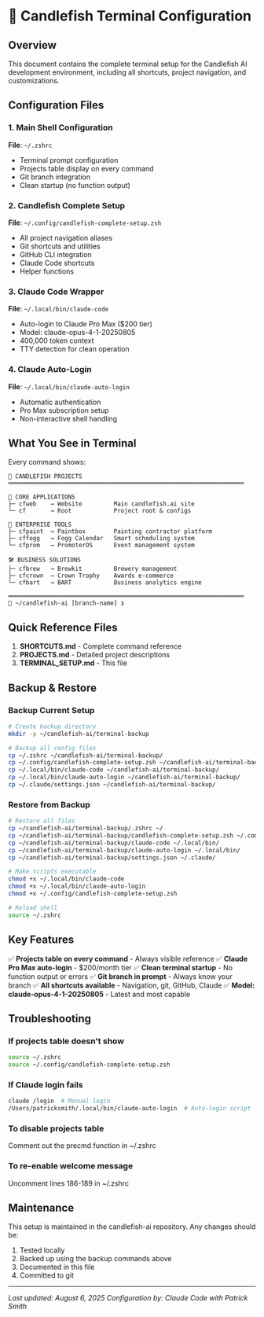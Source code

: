 # 🐠 Candlefish Terminal Configuration

## Overview

This document contains the complete terminal setup for the Candlefish AI development environment, including all shortcuts, project navigation, and customizations.

## Configuration Files

### 1. Main Shell Configuration

**File**: `~/.zshrc`

- Terminal prompt configuration
- Projects table display on every command
- Git branch integration
- Clean startup (no function output)

### 2. Candlefish Complete Setup

**File**: `~/.config/candlefish-complete-setup.zsh`

- All project navigation aliases
- Git shortcuts and utilities
- GitHub CLI integration
- Claude Code shortcuts
- Helper functions

### 3. Claude Code Wrapper

**File**: `~/.local/bin/claude-code`

- Auto-login to Claude Pro Max ($200 tier)
- Model: claude-opus-4-1-20250805
- 400,000 token context
- TTY detection for clean operation

### 4. Claude Auto-Login

**File**: `~/.local/bin/claude-auto-login`

- Automatic authentication
- Pro Max subscription setup
- Non-interactive shell handling

## What You See in Terminal

Every command shows:

```
🐠 CANDLEFISH PROJECTS
═══════════════════════════════════════════════════════════════════

🎯 CORE APPLICATIONS
├─ cfweb    → Website         Main candlefish.ai site
└─ cf       → Root            Project root & configs

💼 ENTERPRISE TOOLS
├─ cfpaint  → Paintbox        Painting contractor platform
├─ cffogg   → Fogg Calendar   Smart scheduling system
└─ cfprom   → PromoterOS      Event management system

🛠️ BUSINESS SOLUTIONS
├─ cfbrew   → Brewkit         Brewery management
├─ cfcrown  → Crown Trophy    Awards e-commerce
└─ cfbart   → BART            Business analytics engine

═══════════════════════════════════════════════════════════════════
🐠 ~/candlefish-ai [branch-name] ❯
```

## Quick Reference Files

1. **SHORTCUTS.md** - Complete command reference
2. **PROJECTS.md** - Detailed project descriptions
3. **TERMINAL_SETUP.md** - This file

## Backup & Restore

### Backup Current Setup

```bash
# Create backup directory
mkdir -p ~/candlefish-ai/terminal-backup

# Backup all config files
cp ~/.zshrc ~/candlefish-ai/terminal-backup/
cp ~/.config/candlefish-complete-setup.zsh ~/candlefish-ai/terminal-backup/
cp ~/.local/bin/claude-code ~/candlefish-ai/terminal-backup/
cp ~/.local/bin/claude-auto-login ~/candlefish-ai/terminal-backup/
cp ~/.claude/settings.json ~/candlefish-ai/terminal-backup/
```

### Restore from Backup

```bash
# Restore all files
cp ~/candlefish-ai/terminal-backup/.zshrc ~/
cp ~/candlefish-ai/terminal-backup/candlefish-complete-setup.zsh ~/.config/
cp ~/candlefish-ai/terminal-backup/claude-code ~/.local/bin/
cp ~/candlefish-ai/terminal-backup/claude-auto-login ~/.local/bin/
cp ~/candlefish-ai/terminal-backup/settings.json ~/.claude/

# Make scripts executable
chmod +x ~/.local/bin/claude-code
chmod +x ~/.local/bin/claude-auto-login
chmod +x ~/.config/candlefish-complete-setup.zsh

# Reload shell
source ~/.zshrc
```

## Key Features

✅ **Projects table on every command** - Always visible reference
✅ **Claude Pro Max auto-login** - $200/month tier
✅ **Clean terminal startup** - No function output or errors
✅ **Git branch in prompt** - Always know your branch
✅ **All shortcuts available** - Navigation, git, GitHub, Claude
✅ **Model: claude-opus-4-1-20250805** - Latest and most capable

## Troubleshooting

### If projects table doesn't show

```bash
source ~/.zshrc
source ~/.config/candlefish-complete-setup.zsh
```

### If Claude login fails

```bash
claude /login  # Manual login
/Users/patricksmith/.local/bin/claude-auto-login  # Auto-login script
```

### To disable projects table

Comment out the precmd function in ~/.zshrc

### To re-enable welcome message

Uncomment lines 186-189 in ~/.zshrc

## Maintenance

This setup is maintained in the candlefish-ai repository. Any changes should be:

1. Tested locally
2. Backed up using the backup commands above
3. Documented in this file
4. Committed to git

---
*Last updated: August 6, 2025*
*Configuration by: Claude Code with Patrick Smith*
